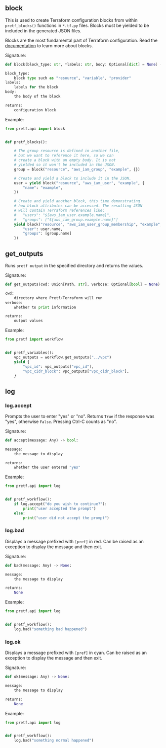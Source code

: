 ## block

This is used to create Terraform configuration blocks from within `pretf_blocks()` functions in `*.tf.py` files. Blocks must be yielded to be included in the generated JSON files.

Blocks are the most fundamental part of Terraform configuration. Read the [documentation](https://www.terraform.io/docs/configuration/syntax.html) to learn more about blocks.

Signature:

```python
def block(block_type: str, *labels: str, body: Optional[dict] = None) -> Block

block_type:
    block type such as "resource", "variable", "provider"
labels:
    labels for the block
body:
    the body of the block

returns:
    configuration block
```

Example:

```python
from pretf.api import block


def pretf_blocks():

    # The group resource is defined in another file,
    # but we want to reference it here, so we can
    # create a block with an empty body. It is not
    # yielded so it won't be included in the JSON.
    group = block("resource", "aws_iam_group", "example", {})

    # Create and yield a block to include it in the JSON.
    user = yield block("resource", "aws_iam_user", "example", {
        "name": "example",
    })

    # Create and yield another block, this time demonstrating
    # how block attributes can be accessed. The resulting JSON
    # will contain Terraform references like:
    #   "users": "${aws_iam_user.example.name}",
    #   "groups": ["${aws_iam_group.example.name}"]
    yield block("resource", "aws_iam_user_group_membership", "example", {
        "user": user.name,
        "groups": [group.name]
    })
```

## get_outputs

Runs `pretf output` in the specified directory and returns the values.

Signature:

```python
def get_outputs(cwd: Union[Path, str], verbose: Optional[bool] = None) -> dict:

cwd:
    directory where Pretf/Terraform will run
verbose:
    whether to print information

returns:
    output values
```

Example:

```python
from pretf import workflow


def pretf_variables():
    vpc_outputs = workflow.get_outputs("../vpc")
    yield {
        "vpc_id": vpc_outputs["vpc_id"],
        "vpc_cidr_block": vpc_outputs["vpc_cidr_block"],
    }
```

## log

<h3>log.accept</h3>

Prompts the user to enter "yes" or "no". Returns `True` if the response was "yes", otherwise `False`. Pressing Ctrl-C counts as "no".

Signature:

```python
def accept(message: Any) -> bool:

message:
    the message to display

returns:
    whether the user entered "yes"
```

Example:

```python
from pretf.api import log


def pretf_workflow():
    if log.accept("do you wish to continue?"):
        print("user accepted the prompt")
    else:
        print("user did not accept the prompt")
```

<h3>log.bad</h3>

Displays a message prefixed with `[pref]` in red. Can be raised as an exception to display the message and then exit.

Signature:

```python
def bad(message: Any) -> None:

message:
    the message to display

returns:
    None
```

Example:

```python
from pretf.api import log


def pretf_workflow():
    log.bad("something bad happened")
```

<h3>log.ok</h3>

Displays a message prefixed with `[pref]` in cyan. Can be raised as an exception to display the message and then exit.

Signature:

```python
def ok(message: Any) -> None:

message:
    the message to display

returns:
    None
```

Example:

```python
from pretf.api import log


def pretf_workflow():
    log.bad("something normal happened")
```
